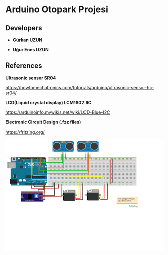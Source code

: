 # Arduino Otopark Projesi

## Developers

- **Gürkan UZUN**

- **Uğur Enes UZUN**

## References

**Ultrasonic sensor SR04**

https://howtomechatronics.com/tutorials/arduino/ultrasonic-sensor-hc-sr04/

**LCD(Liquid crystal display) LCM1602 IIC**

https://arduinoinfo.mywikis.net/wiki/LCD-Blue-I2C

**Electronic Circuit Design (.fzz files)**

https://fritzing.org/

![](img/otopark_projesi.png)
